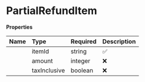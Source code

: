 # PartialRefundItem



**Properties**

| Name | Type | Required | Description |
| :-------- | :----------| :----------| :----------|
    | itemId | string | ✅ | The id of the item (i.e. `product_id` or `addon_id`) |
    | amount | integer | ❌ | The amount to refund. if None the whole item is refunded |
    | taxInclusive | boolean | ❌ | Specify if tax is inclusive of the refund. Default true. |




<!-- This file was generated by liblab | https://liblab.com/ -->